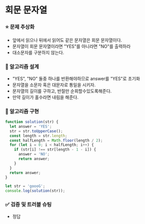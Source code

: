 # 회문 문자열

### ⭐ 문제 추상화

- 앞에서 읽으나 뒤에서 읽어도 같은 문자열은 회문 문자열이다.
- 문자열이 회문 문자열이라면 "YES"를 아니라면 "NO"를 출력하라
- 대소문자를 구분하지 않는다.

### 🔧 알고리즘 설계

- "YES", "NO" 둘중 하나를 반환해야하므로 answer를 "YES"로 초기화
- 문자열을 소문자 혹은 대문자로 통일을 시키자.
- 문자열의 길이를 구하고, 반절만 순회할수있도록해준다.
- 만약 길이가 홀수라면 내림을 해준다.

### 🔨 알고리즘 구현

```js
function solution(str) {
  let answer = 'YES';
  str = str.toUpperCase();
  const length = str.length;
  const halfLength = Math.floor(length / 2);
  for (let i = 0; i < halfLength; i++) {
    if (str[i] !== str[length - 1 - i]) {
      answer = 'NO';
      return answer;
    }
  }
  return answer;
}

let str = 'goooG';
console.log(solution(str));
```

### ✅ 검증 및 트러블 슈팅

- 정답
